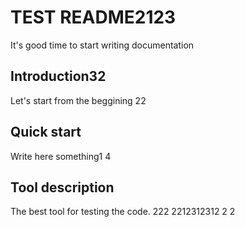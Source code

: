 # TEST README2123
 It's good time to start writing documentation

## Introduction32
Let's start from the beggining
22
## Quick start
Write here something1
4
## Tool description
The best tool for testing the code.
222
2212312312
2
2
